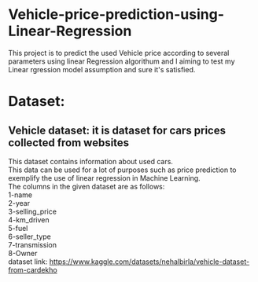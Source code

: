 # Vehicle-price-prediction-using-Linear-Regression
This project is to predict the used Vehicle price according to several parameters using linear Regression algorithum and I aiming to test my Linear rgression model assumption and sure it's satisfied.  

# Dataset:  
## Vehicle dataset: it is dataset for cars prices collected from websites  
This dataset contains information about used cars.  
This data can be used for a lot of purposes such as price prediction to exemplify the use of linear regression in Machine Learning.  
The columns in the given dataset are as follows:  
1-name  
2-year  
3-selling_price  
4-km_driven  
5-fuel  
6-seller_type  
7-transmission  
8-Owner  
dataset link: https://www.kaggle.com/datasets/nehalbirla/vehicle-dataset-from-cardekho  


